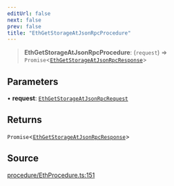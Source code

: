 ```yaml
---
editUrl: false
next: false
prev: false
title: "EthGetStorageAtJsonRpcProcedure"
---
```


> **EthGetStorageAtJsonRpcProcedure**: (`request`) => `Promise`\<[`EthGetStorageAtJsonRpcResponse`](/reference/tevm/procedures-types/type-aliases/ethgetstorageatjsonrpcresponse/)\>

## Parameters

• **request**: [`EthGetStorageAtJsonRpcRequest`](/reference/tevm/procedures-types/type-aliases/ethgetstorageatjsonrpcrequest/)

## Returns

`Promise`\<[`EthGetStorageAtJsonRpcResponse`](/reference/tevm/procedures-types/type-aliases/ethgetstorageatjsonrpcresponse/)\>

## Source

[procedure/EthProcedure.ts:151](https://github.com/evmts/tevm-monorepo/blob/main/packages/procedures-types/src/procedure/EthProcedure.ts#L151)

